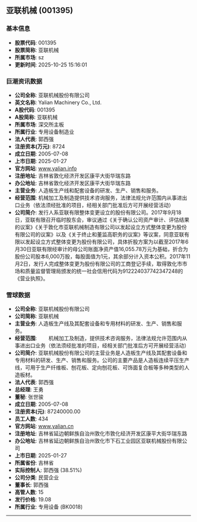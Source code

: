 ## 亚联机械 (001395)

### 基本信息

- **股票代码**: 001395
- **股票简称**: 亚联机械
- **所属市场**: sz
- **更新时间**: 2025-10-25 15:16:01

### 巨潮资讯数据

- **公司全称**: 亚联机械股份有限公司
- **英文名称**: Yalian Machinery Co., Ltd.
- **A股代码**: 001395
- **A股简称**: 亚联机械
- **所属市场**: 深交所主板
- **所属行业**: 专用设备制造业
- **法人代表**: 郭西强
- **注册资本(万元)**: 8724
- **成立日期**: 2005-07-08
- **上市日期**: 2025-01-27
- **官方网站**: www.yalian.info
- **注册地址**: 吉林省敦化经济开发区康平大街华瑞东路
- **办公地址**: 吉林省敦化经济开发区康平大街华瑞东路
- **主营业务**: 人造板生产线和配套设备的研发、生产、销售和服务。
- **经营范围**: 机械加工及制造提供技术咨询服务，法律法规允许范围内从事进出口业务（依法须经批准的项目，经相关部门批准后方可开展经营活动）
- **公司简介**: 发行人系亚联有限整体变更设立的股份有限公司。2017年9月18日，亚联有限召开临时股东会，审议通过《关于确认公司资产审计、评估结果的议案》《关于敦化市亚联机械制造有限公司以发起设立方式整体变更为股份有限公司的议案》以及《关于终止和董监高职务的议案》等议案，同意亚联有限以发起设立方式整体变更为股份有限公司，具体折股方案为以截至2017年6月30日亚联有限经审计的母公司账面净资产值16,055.78万元为基础，折合为股份公司股本6,000万股，每股面值为1元，其余部分计入资本公积。2017年11月2日，发行人完成整体变更为股份有限公司的工商登记手续，取得敦化市市场和质量监督管理局颁发的统一社会信用代码为912224037742347248的《营业执照》。

### 雪球数据

- **公司全称**: 亚联机械股份有限公司
- **公司简称**: 亚联机械
- **主营业务**: 人造板生产线及其配套设备和专用材料的研发、生产、销售和服务。
- **经营范围**: 　　机械加工及制造，提供技术咨询服务，法律法规允许范围内从事进出口业务（依法须经批准的项目，经相关部门批准后方可开展经营活动）
- **公司简介**: 亚联机械股份有限公司的主营业务是人造板生产线及其配套设备和专用材料的研发、生产、销售和服务。公司的主要产品是人造板连续平压生产线，可用于生产纤维板、刨花板、定向刨花板、可饰面复合板等多种类型的人造板材。
- **法人代表**: 郭西强
- **总经理**: 王勇
- **董秘**: 张世骏
- **成立日期**: 2005-07-08
- **注册资本(元)**: 87240000.00
- **员工人数**: 434
- **官方网站**: www.yalian.cn
- **注册地址**: 吉林省延边朝鲜族自治州敦化市敦化经济开发区康平大街华瑞东路
- **办公地址**: 吉林省延边朝鲜族自治州敦化市下石工业园区亚联机械股份有限公司
- **上市日期**: 2025-01-27
- **所属省份**: 吉林省
- **实际控制人**: 郭西强 (38.51%)
- **公司分类**: 民营企业
- **董事长**: 郭西强
- **高管人数**: 15
- **发行价格**: 19.08
- **所属行业**: 专用设备 (BK0018)

---